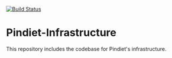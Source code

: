[![Build Status](https://travis-ci.com/Hmerac/Pindiet-Infrastructure.svg?token=XqHggpUxPHbTnKCy6GNh&branch=master)](https://travis-ci.com/Hmerac/Pindiet-Infrastructure)

# Pindiet-Infrastructure
This repository includes the codebase for Pindiet's infrastructure.
